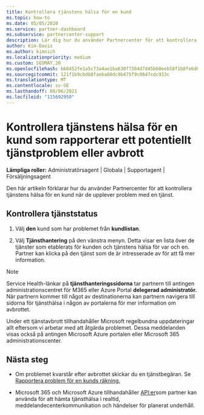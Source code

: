 ```yaml
---
title: Kontrollera tjänstens hälsa för en kund
ms.topic: how-to
ms.date: 05/05/2020
ms.service: partner-dashboard
ms.subservice: partnercenter-support
description: Lär dig hur du använder Partnercenter för att kontrollera tjänstens hälsa för en kund när de upplever problem med en tjänst.
author: Kim-Davis
ms.author: kimnich
ms.localizationpriority: medium
ms.custom: SEOMAY.20
ms.openlocfilehash: b60452fe1a5c73a4ae1ba630f7304d7d45b60eeb58f1b8fe6d67e299fcf27cc9
ms.sourcegitcommit: 121f1b9cbd88faeba60dc9b475f9c0647cdc933c
ms.translationtype: MT
ms.contentlocale: sv-SE
ms.lasthandoff: 08/06/2021
ms.locfileid: "115692950"
---
```

# <a name="check-service-health-for-a-customer-reporting-a-potential-service-problem-or-outage"></a>Kontrollera tjänstens hälsa för en kund som rapporterar ett potentiellt tjänstproblem eller avbrott

**Lämpliga roller:** Administratörsagent | Globala | Supportagent | Försäljningsagent

Den här artikeln förklarar hur du använder Partnercenter för att kontrollera tjänstens hälsa för en kund när de upplever problem med en tjänst. 

## <a name="check-service-health"></a>Kontrollera tjänststatus

1. Välj **den** kund som har problemet från **kundlistan**.

2. Välj **Tjänsthantering** på den vänstra menyn. Detta visar en lista över de tjänster som etablerats för kunden och tjänstens hälsa för var och en. Partner kan klicka på den tjänst som de är intresserade av för att få mer information. 

>[!NOTE] 
> Service Health-länkar på **tjänsthanteringssidorna** tar partnern till antingen administrationscentret för M365 eller Azure Portal **delegerad administratör.** När partnern kommer till något av destinationerna kan partnern navigera till sidorna för tjänsthälsa i någon av portalerna för mer information om avbrottet.
 
Under ett tjänstavbrott tillhandahåller Microsoft regelbundna uppdateringar allt eftersom vi arbetar med att åtgärda problemet. Dessa meddelanden visas också på antingen Microsoft Azure portalen eller Microsoft 365 administrationscenter.

## <a name="next-steps"></a>Nästa steg 

- Om problemet kvarstår efter avbrottet skickar du en tjänstbegäran. Se [Rapportera problem för en kunds räkning.](report-problems-on-behalf-of-a-customer.md)

- Microsoft 365 och Microsoft Azure tillhandahåller [API:er](get-automated-service-notifications-with-our-apis.md)som partner kan använda för att hämta tjänsthälsa i realtid, meddelandecenterkommunikation och händelser för planerat underhåll.

 

